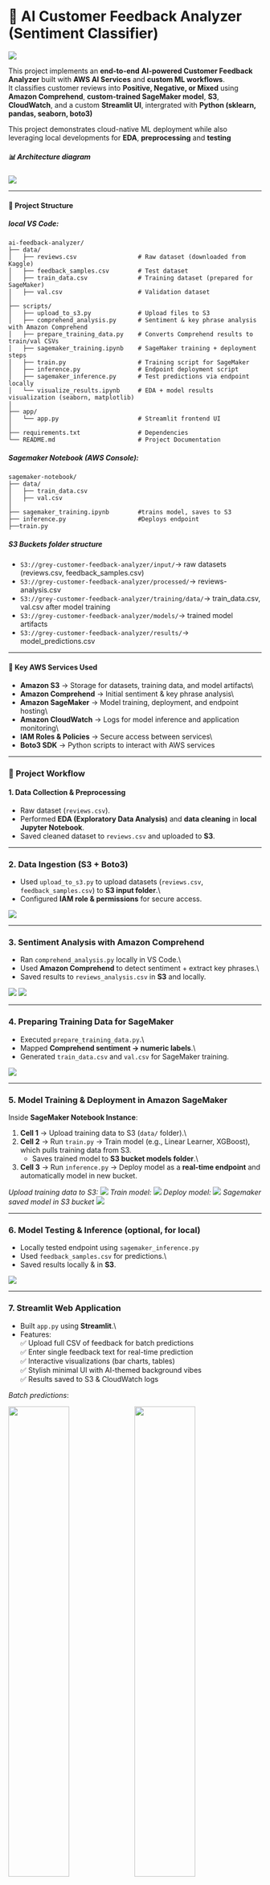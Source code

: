 # 🧠 AI Customer Feedback Analyzer (Sentiment Classifier)

<img src="./screenshots/home-dark.png">

This project implements an **end-to-end** **AI-powered Customer Feedback Analyzer** built with **AWS AI Services** and **custom ML workflows**.\
It classifies customer reviews into **Positive, Negative, or Mixed** using **Amazon Comprehend**, **custom-trained SageMaker
model**, **S3**, **CloudWatch**, and a custom **Streamlit UI**, intergrated with **Python (sklearn, pandas, seaborn, boto3)**


This project demonstrates cloud-native ML deployment while also leveraging local developments for **EDA**, **preprocessing** and **testing**
<br/>

##### 📊 Architecture diagram


<img src="./screenshots/architecture.jpg"/>

------------------------------------------------------------------------

#### 📂 Project Structure
##### local VS Code:

    ai-feedback-analyzer/
    ├── data/
    │   ├── reviews.csv                 # Raw dataset (downloaded from Kaggle)
    │   ├── feedback_samples.csv        # Test dataset
    │   ├── train_data.csv              # Training dataset (prepared for SageMaker)
    │   ├── val.csv                     # Validation dataset
    │
    ├── scripts/
    │   ├── upload_to_s3.py             # Upload files to S3
    │   ├── comprehend_analysis.py      # Sentiment & key phrase analysis with Amazon Comprehend
    │   ├── prepare_training_data.py    # Converts Comprehend results to train/val CSVs
    │   ├── sagemaker_training.ipynb    # SageMaker training + deployment steps
    │   ├── train.py                    # Training script for SageMaker
    │   ├── inference.py                # Endpoint deployment script
    │   ├── sagemaker_inference.py      # Test predictions via endpoint locally
    │   └── visualize_results.ipynb     # EDA + model results visualization (seaborn, matplotlib)
    │
    ├── app/
    │   └── app.py                      # Streamlit frontend UI
    │
    ├── requirements.txt                # Dependencies
    └── README.md                       # Project Documentation

##### Sagemaker Notebook (AWS Console):
    sagemaker-notebook/
    ├── data/
    │   ├── train_data.csv 
    │   ├── val.csv
    │
    ├── sagemaker_training.ipynb        #trains model, saves to S3
    ├── inference.py                    #Deploys endpoint
    ├──train.py

##### S3 Buckets folder structure
- `S3://grey-customer-feedback-analyzer/input/`→ raw datasets (reviews.csv, feedback_samples.csv)
- `S3://grey-customer-feedback-analyzer/processed/`→ reviews-analysis.csv
- `S3://grey-customer-feedback-analyzer/training/data/`→ train_data.csv, val.csv  after model training
- `S3://grey-customer-feedback-analyzer/models/`→ trained model artifacts
- `S3://grey-customer-feedback-analyzer/results/`→ model_predictions.csv 
------------------------------------------------------------------------

#### 🔑 Key AWS Services Used

-   **Amazon S3** → Storage for datasets, training data, and model
    artifacts\
-   **Amazon Comprehend** → Initial sentiment & key phrase analysis\
-   **Amazon SageMaker** → Model training, deployment, and endpoint
    hosting\
-   **Amazon CloudWatch** → Logs for model inference and application
    monitoring\
-   **IAM Roles & Policies** → Secure access between services\
-   **Boto3 SDK** → Python scripts to interact with AWS services

------------------------------------------------------------------------

### 📝 Project Workflow

#### 1. Data Collection & Preprocessing

-   Raw dataset (`reviews.csv`).
-   Performed **EDA (Exploratory Data Analysis)** and **data cleaning**
    in **local Jupyter Notebook**.
-   Saved cleaned dataset to `reviews.csv` and uploaded to **S3**.


------------------------------------------------------------------------

### 2. Data Ingestion (S3 + Boto3)

-   Used `upload_to_s3.py` to upload datasets (`reviews.csv`,
    `feedback_samples.csv`) to **S3 input folder**.\
-   Configured **IAM role & permissions** for secure access.

<img src="./screenshots/S3 bucket 2.jpg">

------------------------------------------------------------------------

### 3. Sentiment Analysis with Amazon Comprehend

-   Ran `comprehend_analysis.py` locally in VS Code.\
-   Used **Amazon Comprehend** to detect sentiment + extract key
    phrases.\
-   Saved results to `reviews_analysis.csv` in **S3** and locally.

<img src="./screenshots/vs code reviews.csv.png">
<img src="./screenshots/S3 reviews_analysis.csv.jpg">

------------------------------------------------------------------------

### 4. Preparing Training Data for SageMaker

-   Executed `prepare_training_data.py`.\
-   Mapped **Comprehend sentiment → numeric labels**.\
-   Generated `train_data.csv` and `val.csv` for SageMaker training.
<img src="./screenshots/vs code training data.png">


------------------------------------------------------------------------

### 5. Model Training & Deployment in Amazon SageMaker

Inside **SageMaker Notebook Instance**:

1.  **Cell 1** → Upload training data to S3 (`data/` folder).\
2.  **Cell 2** → Run `train.py` → Train model (e.g., Linear Learner,
    XGBoost), which pulls training data from S3.
    -   Saves trained model to **S3 bucket models folder**.\
3.  **Cell 3** → Run `inference.py` → Deploy model as a **real-time
    endpoint** and automatically model in new bucket.
    
_Upload training data to S3:_
<img src="./screenshots/notebook setup.png"/>
_Train model:_
<img src="./screenshots/notebook training complete.png"/>
_Deploy model:_
<img src="./screenshots/notebook endpoint deployed.png">
_Sagemaker saved model in S3 bucket_
<img src="./screenshots/S3 sagemaker model.jpg">

------------------------------------------------------------------------

### 6. Model Testing & Inference (optional, for local)

-   Locally tested endpoint using `sagemaker_inference.py`
-   Used `feedback_samples.csv` for predictions.\
-   Saved results locally & in **S3**.

<img src ="./screenshots/S3 model_predictions.csv.jpg">

------------------------------------------------------------------------

### 7. Streamlit Web Application

-   Built `app.py` using **Streamlit**.\
-   Features:\
    ✅ Upload full CSV of feedback for batch predictions\
    ✅ Enter single feedback text for real-time prediction\
    ✅ Interactive visualizations (bar charts, tables)\
    ✅ Stylish minimal UI with AI-themed background vibes\
    ✅ Results saved to S3 & CloudWatch logs


_Batch predictions_:
<p float="left">
<img src ="./screenshots/csv upload light.png" width="49%">
<img src ="./screenshots/app result light.png" width="49%">
</p>

_Single prediction_:
<img src ="./screenshots/single upload pos.png">


------------------------------------------------------------------------

### 8. Results Visualization (EDA & Model Comparison)

-   In `visualize_results.ipynb | sagemaker_training.ipynb cell 4` (SageMaker Notebook):
    -   Loaded predictions from **S3**.
    -   Visualized using **pandas, seaborn, matplotlib**.

<img src="./screenshots/notebook results.png">

------------------------------------------------------------------------

### 9. CloudWatch Integration

-   Model inference logs automatically stored in **CloudWatch**.\
-   Monitored request/response logs for debugging & auditing.

<img src="./screenshots/cloudwatch logs.png">

------------------------------------------------------------------------

### 🧼 Cleanup Checklist

To avoid costs:\
- \[ \] Stop & delete SageMaker notebook instance\
- \[ \] Delete deployed endpoint\
- \[ \] Remove unused S3 data and model artifacts\
- \[ \] Monitor billing in AWS Console

------------------------------------------------------------------------

### ⚙️ Setup Instructions

1.  Clone repo:

    ``` bash
    git clone https://github.com/your-username/ai-feedback-analyzer.git
    cd ai-feedback-analyzer
    ```

2.  Install dependencies:

    ``` bash
    pip install -r requirements.txt
    ```

3.  Configure AWS credentials (IAM user with S3, Comprehend, SageMaker,
    CloudWatch access):

    ``` bash
    aws configure
    ```

4.  Run scripts step by step (see workflow above).

5.  Launch Streamlit app:

    ``` bash
    streamlit run app/app.py
    ```

------------------------------------------------------------------------

## 💰 Cost-Saving Tips

-   Use **AWS Free Tier** whenever possible.
-   Shut down SageMaker endpoints & notebooks when not in use.

-   Keep datasets small (few MBs).

------------------------------------------------------------------------

## 📌 Highlights

-   End-to-end AI pipeline with **AWS + Python**\
-   Combines **Comprehend & Custom Model** for robust classification\
-   Real-time predictions via **SageMaker Endpoint**\
-   Clean, professional **Streamlit UI**\
-   Integrated monitoring with **CloudWatch**

------------------------------------------------------------------------

## 🏆 Outcome

The system can **classify customer feedback** into **Positive, Negative,
or Mixed** with:\
- Automated ingestion → analysis → classification → visualization\
- Cloud-native + cost-optimized architecture\
- A **project** I have enjoyed in learning more about AWS AI/ML services.

------------------------------------------------------------------------

###### 🤗 My GitHub’s got commits. My blog’s got charisma 😏

<a href="https://greystack.hashnode.dev" target="_blank">
  <svg width="220" height="30" viewBox="0 0 260 32" xmlns="http://www.w3.org/2000/svg">
    <defs>
      <!-- Gradient for badge background -->
      <linearGradient id="badgeGrad" x1="0%" y1="0%" x2="100%" y2="100%">
        <stop offset="0%" stop-color="#08627eff" />
        <stop offset="100%" stop-color="#3d056bff" />
      </linearGradient>
      <!-- Path for animated border -->
      <path id="borderPath" d="M8,0 H252 A8,8 0 0 1 260,8 V24 A8,8 0 0 1 252,32 H8 A8,8 0 0 1 0,24 V8 A8,8 0 0 1 8,0 Z" />
      <!-- Gradient for border stroke -->
      <linearGradient id="glowGrad" x1="0%" y1="0%" x2="100%" y2="0%">
        <stop offset="0%" stop-color="#b8f0ffff" />
        <stop offset="100%" stop-color="#6aff45ff" />
      </linearGradient>
    </defs>
    <!-- Gradient background -->
    <rect width="260" height="32" rx="8" fill="url(#badgeGrad)" />
    <!-- Text label -->
    <text x="130" y="21" text-anchor="middle" fill="#ffffff" font-family="Verdana" font-size="14">
      ☁️ greystack - code, cloud, AI⚡
    </text>
    <!-- Animated border stroke -->
    <path d="M8,0 H252 A8,8 0 0 1 260,8 V24 A8,8 0 0 1 252,32 H8 A8,8 0 0 1 0,24 V8 A8,8 0 0 1 8,0 Z"
          fill="none" stroke="url(#glowGrad)" stroke-width="3"
          stroke-dasharray="1000" stroke-dashoffset="0">
      <animate attributeName="stroke-dashoffset" values="1000;0" dur="3s" repeatCount="indefinite" />
    </path>
  </svg>
</a>


###### 📲 Feel free to connect or drop feedback on [Aubrey T Dube LinkedIn](https://www.linkedin.com/in/aubrey-t-dube-194896288/) or [GitHub](https://github.com/greytyler)


